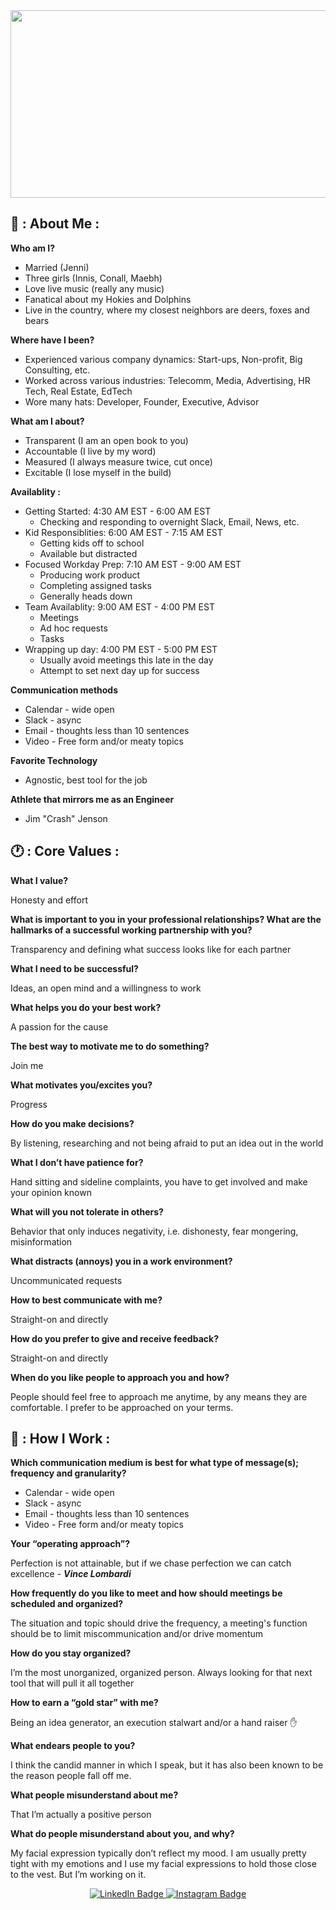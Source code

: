 <div align="center">
    <img src="https://preview.redd.it/zb4iszld4q871.jpg?auto=webp&s=20c4eab43d359047e5185fe61f7e8d8380a81a34" width="600" height="300"/>
</div>

## 📖 : About Me :

**Who am I?**

* Married (Jenni)
* Three girls (Innis, Conall, Maebh)
* Love live music (really any music)
* Fanatical about my Hokies and Dolphins
* Live in the country, where my closest neighbors are deers, foxes and bears

**Where have I been?**
* Experienced various company dynamics: Start-ups, Non-profit, Big Consulting, etc.
* Worked across various industries: Telecomm, Media, Advertising, HR Tech, Real Estate, EdTech
* Wore many hats: Developer, Founder, Executive, Advisor

**What am I about?**
* Transparent (I am an open book to you)
* Accountable (I live by my word)
* Measured (I always measure twice, cut once)
* Excitable (I lose myself in the build)

**Availablity :**
* Getting Started: 4:30 AM EST - 6:00 AM EST
  - Checking and responding to overnight Slack, Email, News, etc.
* Kid Responsiblities:  6:00 AM EST - 7:15 AM EST
  - Getting kids off to school
  - Available but distracted
* Focused Workday Prep:  7:10 AM EST - 9:00 AM EST
  - Producing work product
  - Completing assigned tasks
  - Generally heads down
* Team Availablity:  9:00 AM EST - 4:00 PM EST
  - Meetings
  - Ad hoc requests
  - Tasks
* Wrapping up day:  4:00 PM EST - 5:00 PM EST
  - Usually avoid meetings this late in the day
  - Attempt to set next day up for success

**Communication methods**
- Calendar - wide open
- Slack - async
- Email - thoughts less than 10 sentences
- Video -  Free form and/or meaty topics

**Favorite Technology**
- Agnostic, best tool for the job

**Athlete that mirrors me as an Engineer**
- Jim "Crash" Jenson



## 🕐 : Core Values :

**What I value?**

Honesty and effort

**What is important to you in your professional relationships? What are the hallmarks of a successful working partnership with you?**

Transparency and defining what success looks like for each partner

**What I need to be successful?**

Ideas, an open mind and a willingness to work

**What helps you do your best work?**

A passion for the cause 

**The best way to motivate me to do something?**

Join me

**What motivates you/excites you?**

Progress

**How do you make decisions?**

By listening, researching and not being afraid to put an idea out in the world

**What I don’t have patience for?**

Hand sitting and sideline complaints, you have to get involved and make your opinion known

**What will you not tolerate in others?**

Behavior that only induces negativity, i.e. dishonesty, fear mongering, misinformation

**What distracts (annoys) you in a work environment?**

Uncommunicated requests

**How to best communicate with me?**

Straight-on and directly

**How do you prefer to give and receive feedback?**

Straight-on and directly

**When do you like people to approach you and how?**

People should feel free to approach me anytime, by any means they are comfortable.  I prefer to be approached on your terms.




## 🧰 : How I Work :

**Which communication medium is best for what type of message(s); frequency and granularity?**

* Calendar - wide open
* Slack - async
* Email - thoughts less than 10 sentences
* Video -  Free form and/or meaty topics
 
 **Your “operating approach”?**
 
Perfection is not attainable, but if we chase perfection we can catch excellence - ***Vince Lombardi***
 
**How frequently do you like to meet and how should meetings be scheduled and organized?**

The situation and topic should drive the frequency, a meeting's function should be to limit miscommunication and/or drive momentum
 
**How do you stay organized?**

I’m the most unorganized, organized person.  Always looking for that next tool that will pull it all together
 
**How to earn a “gold star” with me?**

Being an idea generator, an execution stalwart and/or a hand raiser ✋
 
**What endears people to you?**

I think the candid manner in which I speak, but it has also been known to be the reason people fall off me.
 
**What people misunderstand about me?**

That I’m actually a positive person
 
**What do people misunderstand about you, and why?**

My facial expression typically don’t reflect my mood.  I am usually pretty tight with my emotions and I use my facial expressions to hold those close to the vest.  But I’m working on it.

<div id="header" align="center">
<div id="badges">
  <a href="https://www.linkedin.com/in/joeymccord/">
    <img src="https://img.shields.io/badge/LinkedIn-blue?style=for-the-badge&logo=linkedin&logoColor=white" alt="LinkedIn Badge"/>
  </a>
  <a href="https://www.instagram.com/joey.mccord/">
    <img src="https://img.shields.io/badge/Instagram-E4405F?style=for-the-badge&logo=instagram&logoColor=white" alt="Instagram Badge"/>
  </a>
</div>
<img src="https://komarev.com/ghpvc/?username=jmccord&style=flat-square&color=blue" alt=""/>
</div>
